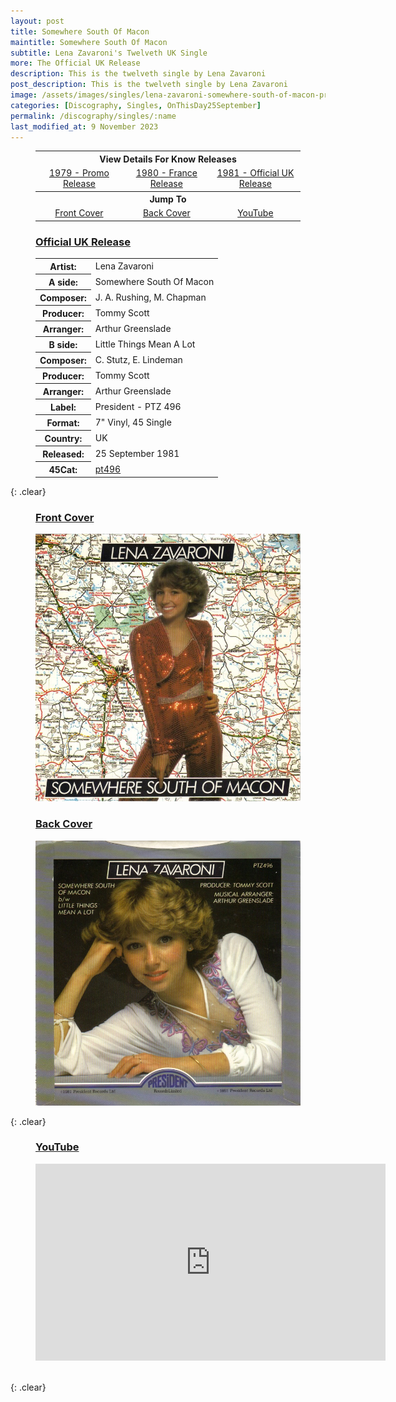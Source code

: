 ```yaml
---
layout: post
title: Somewhere South Of Macon
maintitle: Somewhere South Of Macon
subtitle: Lena Zavaroni's Twelveth UK Single
more: The Official UK Release
description: This is the twelveth single by Lena Zavaroni
post_description: This is the twelveth single by Lena Zavaroni
image: /assets/images/singles/lena-zavaroni-somewhere-south-of-macon-president.jpg
categories: [Discography, Singles, OnThisDay25September]
permalink: /discography/singles/:name
last_modified_at: 9 November 2023
---
```


<figure class="fig3">
<table style="text-align:center;">
<tr><th colspan="3">View Details For Know Releases</th></tr>
<tr><td style="width:33%;"><a href="/discography/singles/1979-11-09-somewhere-south-of-macon-promo">1979 - Promo Release</a></td><td style="width:33%;"><a href="/discography/singles/1980-somewhere-south-of-macon-france">1980 - France Release</a></td><td style="width:34%;"><a href="#uk">1981 - Official UK Release</a></td></tr>
<tr><th colspan="3">Jump To</th></tr>
<tr><td style="width:20%;"><a href="#front">Front Cover</a></td><td style="width:20%;"><a href="#back">Back Cover</a></td><td style="width:20%;"><a href="#youtube">YouTube</a></td></tr>
</table>
</figure>

<figure class="fig3">
<h3 id="uk"><a href="#uk">Official UK Release</a></h3>
<table>
<tr><th>Artist:</th><td>Lena Zavaroni</td></tr>
<tr class="split"><th>A side:</th><td>Somewhere South Of Macon</td></tr>
<tr><th>Composer:</th><td>J. A. Rushing, M. Chapman</td></tr>
<tr><th>Producer:</th><td>Tommy Scott</td></tr>
<tr><th>Arranger:</th><td>Arthur Greenslade</td></tr>
<tr class="split"><th>B side:</th><td>Little Things Mean A Lot</td></tr>
<tr><th>Composer:</th><td>C. Stutz, E. Lindeman</td></tr>
<tr><th>Producer:</th><td>Tommy Scott</td></tr>
<tr><th>Arranger:</th><td>Arthur Greenslade</td></tr>
<tr class="split"><th>Label:</th><td>President - PTZ 496</td></tr>
<tr><th>Format:</th><td>7" Vinyl, 45 Single</td></tr>
<tr><th>Country:</th><td>UK</td></tr>
<tr><th>Released:</th><td>25 September 1981</td></tr>
<tr class="split"><th>45Cat:</th><td><a class="external-link" href="http://www.45cat.com/record/pt496">pt496</a></td></tr>
</table>
</figure>

{: .clear}

<figure class="fig1">
<figcaption>
<h3 id="front"><a href="#front">Front Cover</a></h3>
</figcaption>
<img src="/assets/images/singles/lena-zavaroni-somewhere-south-of-macon-president.jpg" class="full-width" />
</figure>

<figure class="fig2">
<figcaption>
<h3 id="back"><a href="#back">Back Cover</a></h3>
</figcaption>
<img src="/assets/images/singles/lena-zavaroni-little-things-mean-a-lot-president.jpg" class="full-width" />
</figure>

{: .clear}

<figure class="fig3">
<h3 id="youtube"><a href="#youtube">YouTube</a></h3>
<p><div class="responsive-video"><iframe width="560" height="315" src="https://www.youtube.com/embed/?playlist=TCVXkhEit7Y,DTELv6BR7TU" title="YouTube video player" frameborder="0" allow="accelerometer; autoplay; clipboard-write; encrypted-media; gyroscope; picture-in-picture" allowfullscreen></iframe></div></p>
</figure>

<br />{: .clear}

